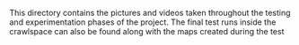 This directory contains the pictures and videos taken throughout the testing and experimentation phases of the project. 
The final test runs inside the crawlspace can also be found along with the maps created during the test
